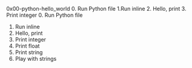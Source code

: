0x00-python-hello_world
0. Run Python file
1.Run inline
2. Hello, print
3. Print integer
0. Run Python file
1. Run inline
2. Hello, print
3. Print integer
4. Print float
5. Print string
6. Play with strings
